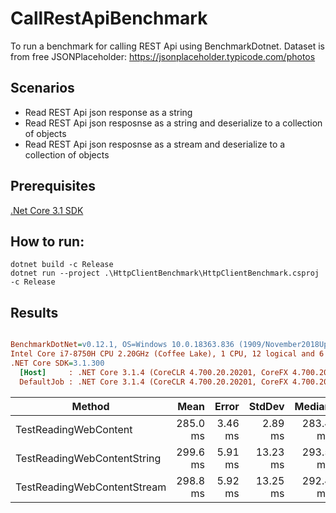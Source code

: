 # CallRestApiBenchmark
To run a benchmark for calling REST Api using BenchmarkDotnet.
Dataset is from free JSONPlaceholder:
https://jsonplaceholder.typicode.com/photos

## Scenarios
* Read REST Api json response as a string
* Read REST Api json resposnse as a string and deserialize to a collection of objects
* Read REST Api json resposnse as a stream and deserialize to a collection of objects

## Prerequisites
[.Net Core 3.1 SDK](https://download.visualstudio.microsoft.com/download/pr/73718445-e2bd-40b7-b698-e8a9ac65f4e5/0816570f697c4e8f1b53ecfb33eaed7f/dotnet-sdk-3.1.300-win-x64.exe)

## How to run:
```
dotnet build -c Release
dotnet run --project .\HttpClientBenchmark\HttpClientBenchmark.csproj -c Release
```

## Results
``` ini

BenchmarkDotNet=v0.12.1, OS=Windows 10.0.18363.836 (1909/November2018Update/19H2)
Intel Core i7-8750H CPU 2.20GHz (Coffee Lake), 1 CPU, 12 logical and 6 physical cores
.NET Core SDK=3.1.300
  [Host]     : .NET Core 3.1.4 (CoreCLR 4.700.20.20201, CoreFX 4.700.20.22101), X64 RyuJIT
  DefaultJob : .NET Core 3.1.4 (CoreCLR 4.700.20.20201, CoreFX 4.700.20.22101), X64 RyuJIT


```
|                      Method |     Mean |   Error |   StdDev |   Median |     Gen 0 |     Gen 1 |     Gen 2 | Allocated |
|---------------------------- |---------:|--------:|---------:|---------:|----------:|----------:|----------:|----------:|
|       TestReadingWebContent | 285.0 ms | 3.46 ms |  2.89 ms | 283.4 ms |         - |         - |         - |   5.76 MB |
| TestReadingWebContentString | 299.6 ms | 5.91 ms | 13.23 ms | 293.5 ms | 1000.0000 | 1000.0000 | 1000.0000 |   7.33 MB |
| TestReadingWebContentStream | 298.8 ms | 5.92 ms | 13.25 ms | 292.4 ms |         - |         - |         - |   4.25 MB |